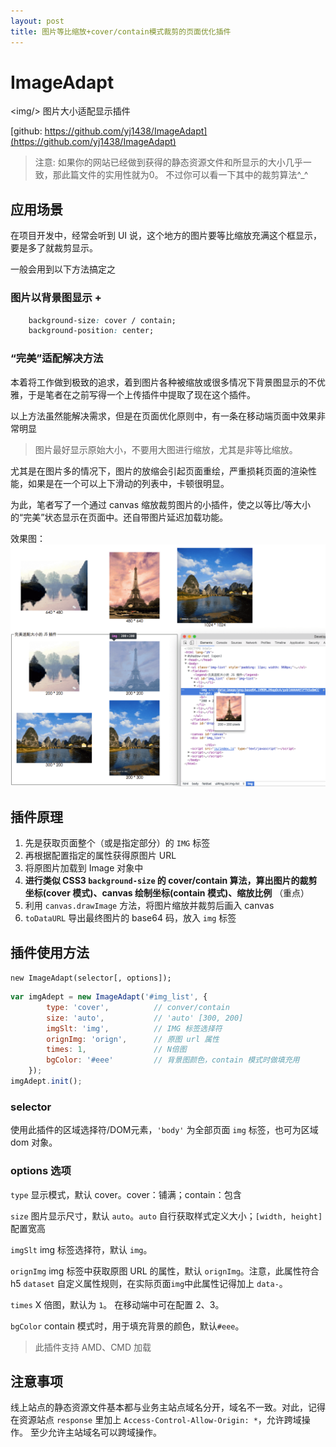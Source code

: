 ```yaml
---
layout: post
title: 图片等比缩放+cover/contain模式裁剪的页面优化插件
---
```



# ImageAdapt
&lt;img/> 图片大小适配显示插件

[github: https://github.com/yj1438/ImageAdapt](https://github.com/yj1438/ImageAdapt)

> 注意: 如果你的网站已经做到获得的静态资源文件和所显示的大小几乎一致，那此篇文件的实用性就为0。
> 不过你可以看一下其中的裁剪算法^_^

## 应用场景

在项目开发中，经常会听到 UI 说，这个地方的图片要等比缩放充满这个框显示，要是多了就裁剪显示。

一般会用到以下方法搞定之

### 图片以背景图显示 + 
~~~css
    background-size: cover / contain;
    background-position: center;
~~~

### “完美”适配解决方法

本着将工作做到极致的追求，着到图片各种被缩放或很多情况下背景图显示的不优雅，于是笔者在之前写得一个上传插件中提取了现在这个插件。

以上方法虽然能解决需求，但是在页面优化原则中，有一条在移动端页面中效果非常明显
> 图片最好显示原始大小，不要用大图进行缩放，尤其是非等比缩放。   

尤其是在图片多的情况下，图片的放缩会引起页面重绘，严重损耗页面的渲染性能，如果是在一个可以上下滑动的列表中，卡顿很明显。

为此，笔者写了一个通过 canvas 缩放裁剪图片的小插件，使之以等比/等大小的“完美”状态显示在页面中。还自带图片延迟加载功能。


效果图：
![插件效果图](/img/imgadept/img1.png)

## 插件原理

1. 先是获取页面整个（或是指定部分）的 `IMG` 标签
2. 再根据配置指定的属性获得原图片 URL
3. 将原图片加载到 Image 对象中
4. **进行类似 CSS3 `background-size` 的 cover/contain 算法，算出图片的裁剪坐标(cover 模式)、canvas 绘制坐标(contain 模式)、缩放比例** （重点）
5. 利用 `canvas.drawImage` 方法，将图片缩放并裁剪后画入 canvas
6. `toDataURL` 导出最终图片的 base64 码，放入 `img` 标签

## 插件使用方法

`new ImageAdapt(selector[, options]);`

~~~javascript
var imgAdept = new ImageAdapt('#img_list', {
        type: 'cover',          // conver/contain 
        size: 'auto',           // 'auto' [300, 200] 
        imgSlt: 'img',          // IMG 标签选择符
        orignImg: 'orign',      // 原图 url 属性
        times: 1,               // N倍图
        bgColor: '#eee'         // 背景图颜色，contain 模式时做填充用
    });
imgAdept.init();
~~~

### selector

使用此插件的区域选择符/DOM元素，`'body'` 为全部页面 `img` 标签，也可为区域 dom 对象。

### options 选项

`type` 显示模式，默认 cover。cover：铺满；contain：包含

`size` 图片显示尺寸，默认 `auto`。`auto` 自行获取样式定义大小；`[width, height]` 配置宽高

`imgSlt` img 标签选择符，默认 `img`。

`orignImg` img 标签中获取原图 URL 的属性，默认 `orignImg`。注意，此属性符合 h5 `dataset` 自定义属性规则，在实际页面`img`中此属性记得加上 `data-`。

`times` X 倍图，默认为 `1`。 在移动端中可在配置 2、3。

`bgColor` contain 模式时，用于填充背景的颜色，默认`#eee`。

> 此插件支持 AMD、CMD 加载

## 注意事项

线上站点的静态资源文件基本都与业务主站点域名分开，域名不一致。对此，记得在资源站点 `response` 里加上 `Access-Control-Allow-Origin: *`，允许跨域操作。
至少允许主站域名可以跨域操作。



